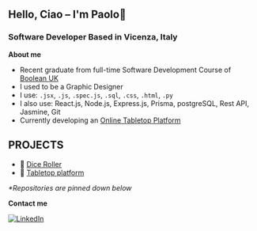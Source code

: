 ## Hello, Ciao – I'm Paolo👋
### Software Developer Based in Vicenza, Italy

**About me**
- Recent graduate from full-time Software Development Course of [Boolean UK](https://boolean.co.uk/?utm_source=google&utm_campaign=cl1_search_brand&utm_medium=cpc&utm_content=boolean&gclid=CjwKCAjw0dKXBhBPEiwA2bmObWUv639baHQPEgjyu_XPc18sX1ytcIJklv4kbAUs9UsdKPHX8JokGxoCbZEQAvD_BwE)
- I used to be a Graphic Designer
- I use: ``.jsx``, ``.js``, ``.spec.js``, ``.sql``, ``.css``, ``.html``, ``.py``
- I also use: React.js, Node.js, Express.js, Prisma, postgreSQL, Rest API, Jasmine, Git
- Currently developing an [Online Tabletop Platform](https://github.com/Paolo-Federle/Online-Tabletop-Platform)

## PROJECTS

- 🎲 [Dice Roller](https://dice-roll-beta.vercel.app/)
- 🧠 [Tabletop platform](https://github.com/Paolo-Federle/Online_Tabletop_Platform)

<i>*Repositories are pinned down below</i>

**Contact me**

[![LinkedIn](https://img.shields.io/badge/linkedin-%230077B5.svg?style=for-the-badge&logo=linkedin&logoColor=white)](https://www.linkedin.com/in/hubertlemczak/)

